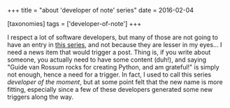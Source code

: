 +++
title = "about 'developer of note' series"
date = 2016-02-04

[taxonomies]
tags = ['developer-of-note']
+++

I respect a lot of software developers, but many of those are not going
to have an entry in [this series], and not because they are lesser in my
eyes\... I need a news item that would trigger a post. Thing is, if you
write about someone, you actually need to have some content (duh!), and
saying \"Guide van Rossum rocks for creating Python, and am grateful!\"
is simply not enough, hence a need for a trigger. In fact, I used to
call this series *developer of the moment*, but at some point felt that
the new name is more fitting, especially since a few of these developers
generated some new triggers along the way.

  [this series]: http://tshepang.net/tagss#developer-of-note-ref
